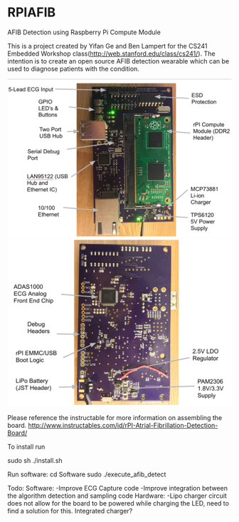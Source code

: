 # RPIAFIB
AFIB Detection using Raspberry Pi Compute Module

This is a project created by Yifan Ge and Ben Lampert for the CS241 Embedded Workshop class(http://web.stanford.edu/class/cs241/). The intention is to create an open source AFIB detection wearable which can be used to diagnose patients with the condition.


![alt tag](https://github.com/lampertb/RPIAFIB/blob/master/PCB/BoardFront.png)
![alt tag](https://github.com/lampertb/RPIAFIB/blob/master/PCB/BoardBack.png)

Please reference the instructable for more information on assembling the board.
http://www.instructables.com/id/rPI-Atrial-Fibrillation-Detection-Board/

To install run

sudo sh ./install.sh

Run software:
cd Software
sudo ./execute_afib_detect

Todo:
Software:
-Improve ECG Capture code
-Improve integration between the algorithm detection and sampling code
Hardware:
-Lipo charger circuit does not allow for the board to be powered while charging the LED, need to find a solution for this. Integrated charger?


